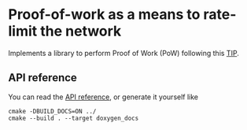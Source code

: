 # Proof-of-work as a means to rate-limit the network 

Implements a library to perform Proof of Work (PoW) following this [TIP](https://github.com/iotaledger/tips/blob/main/tips/TIP-0012/tip-0012.md).


## API reference

You can read the [API reference](https://eddytheco.github.io/Qpow-IOTA/), or generate it yourself like
```
cmake -DBUILD_DOCS=ON ../
cmake --build . --target doxygen_docs
```
